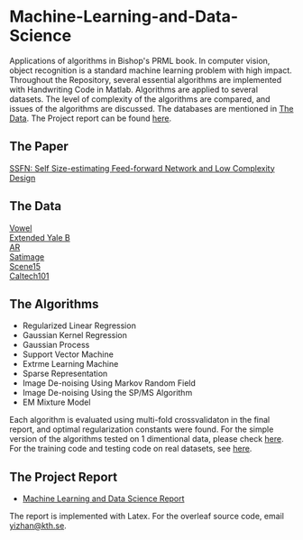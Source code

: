 # Machine-Learning-and-Data-Science
Applications of algorithms in Bishop's PRML book.
In computer vision, object recognition is a standard machine learning problem with high impact.  
Throughout the Repository, several essential algorithms are implemented with Handwriting Code in Matlab. Algorithms are applied to several datasets. The level of complexity of the algorithms are compared, and issues of the algorithms are discussed. The databases are mentioned in [The Data](https://github.com/yizhanyang/Machine-Learning-and-Data-Science/blob/master/README.md#the-data). The Project report can be found [here](https://github.com/yizhanyang/Machine-Learning-and-Data-Science/blob/master/MLDS_REPORT.pdf).

## The Paper
[SSFN: Self Size-estimating Feed-forward Network and Low Complexity Design](https://arxiv.org/abs/1905.07111)

## The Data 
[Vowel](https://github.com/yizhanyang/Machine-Learning-and-Data-Science/blob/master/dataset/vw.csv)  
[Extended Yale B](https://github.com/yizhanyang/Machine-Learning-and-Data-Science/blob/master/dataset/et.csv)  
[AR](https://raw.githubusercontent.com/yizhanyang/Machine-Learning-and-Data-Science/master/dataset/ar.csv)  
[Satimage](https://github.com/yizhanyang/Machine-Learning-and-Data-Science/blob/master/dataset/st.csv)  
[Scene15](https://github.com/yizhanyang/Machine-Learning-and-Data-Science/blob/master/dataset/sc.csv)  
[Caltech101](https://github.com/yizhanyang/Machine-Learning-and-Data-Science/blob/master/dataset/ca.csv)  

## The Algorithms
* Regularized Linear Regression
* Gaussian Kernel Regression
* Gaussian Process
* Support Vector Machine
* Extrme Learning Machine
* Sparse Representation
* Image De-noising Using Markov Random Field
* Image De-noising Using the SP/MS Algorithm
* EM Mixture Model  
  
Each algorithm is evaluated using multi-fold crossvalidaton in the final report, and optimal regularization constants were found.
For the simple version of the algorithms tested on 1 dimentional data, please check [here](https://github.com/yizhanyang/Machine-Learning-and-Data-Science/blob/master/main.m).  
For the training code and testing code on real datasets, see [here](https://github.com/yizhanyang/Machine-Learning-and-Data-Science/tree/master/main).  

## The Project Report
* [Machine Learning and Data Science Report](https://github.com/yizhanyang/Machine-Learning-and-Data-Science/blob/master/MLDS_REPORT.pdf)  
  
The report is implemented with Latex. For the overleaf source code, email yizhan@kth.se.

